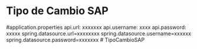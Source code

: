 # Tipo de Cambio SAP

#application.properties 
api.url: xxxxxxx
api.username: xxxx
api.password: xxxxx
spring.datasource.url=xxxxxxxx
spring.datasource.username=xxxxxx
spring.datasource.password=xxxxxxx
#   T i p o C a m b i o S A P 
 
 
